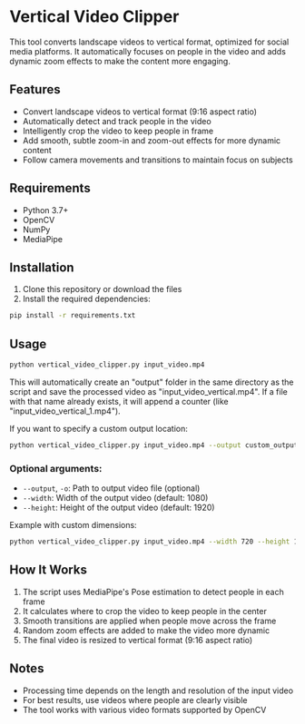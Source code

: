 # Vertical Video Clipper

This tool converts landscape videos to vertical format, optimized for social media platforms. It automatically focuses on people in the video and adds dynamic zoom effects to make the content more engaging.

## Features

- Convert landscape videos to vertical format (9:16 aspect ratio)
- Automatically detect and track people in the video
- Intelligently crop the video to keep people in frame
- Add smooth, subtle zoom-in and zoom-out effects for more dynamic content
- Follow camera movements and transitions to maintain focus on subjects

## Requirements

- Python 3.7+
- OpenCV
- NumPy
- MediaPipe

## Installation

1. Clone this repository or download the files
2. Install the required dependencies:

```bash
pip install -r requirements.txt
```

## Usage

```bash
python vertical_video_clipper.py input_video.mp4
```

This will automatically create an "output" folder in the same directory as the script and save the processed video as "input_video_vertical.mp4". If a file with that name already exists, it will append a counter (like "input_video_vertical_1.mp4").

If you want to specify a custom output location:

```bash
python vertical_video_clipper.py input_video.mp4 --output custom_output.mp4
```

### Optional arguments:

- `--output`, `-o`: Path to output video file (optional)
- `--width`: Width of the output video (default: 1080)
- `--height`: Height of the output video (default: 1920)

Example with custom dimensions:
```bash
python vertical_video_clipper.py input_video.mp4 --width 720 --height 1280
```

## How It Works

1. The script uses MediaPipe's Pose estimation to detect people in each frame
2. It calculates where to crop the video to keep people in the center
3. Smooth transitions are applied when people move across the frame
4. Random zoom effects are added to make the video more dynamic
5. The final video is resized to vertical format (9:16 aspect ratio)

## Notes

- Processing time depends on the length and resolution of the input video
- For best results, use videos where people are clearly visible
- The tool works with various video formats supported by OpenCV 